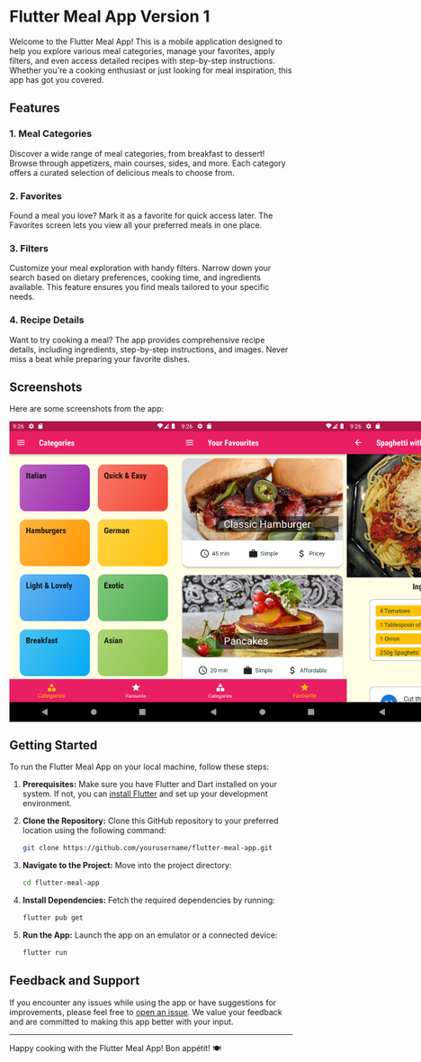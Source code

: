 # Flutter Meal App Version 1

Welcome to the Flutter Meal App! This is a mobile application designed to help you explore various meal categories, manage your favorites, apply filters, and even access detailed recipes with step-by-step instructions. Whether you're a cooking enthusiast or just looking for meal inspiration, this app has got you covered.

## Features

### 1. Meal Categories

Discover a wide range of meal categories, from breakfast to dessert! Browse through appetizers, main courses, sides, and more. Each category offers a curated selection of delicious meals to choose from.

### 2. Favorites

Found a meal you love? Mark it as a favorite for quick access later. The Favorites screen lets you view all your preferred meals in one place.

### 3. Filters

Customize your meal exploration with handy filters. Narrow down your search based on dietary preferences, cooking time, and ingredients available. This feature ensures you find meals tailored to your specific needs.

### 4. Recipe Details

Want to try cooking a meal? The app provides comprehensive recipe details, including ingredients, step-by-step instructions, and images. Never miss a beat while preparing your favorite dishes.

## Screenshots

Here are some screenshots from the app:

<div style="display: flex; justify-content: space-between;">
    <img src="screenShots/1.png" width="300">
    <img src="screenShots/2.png" width="300">
    <img src="screenShots/3.png" width="300">
    <img src="screenShots/4.png" width="300">
</div>


## Getting Started

To run the Flutter Meal App on your local machine, follow these steps:

1. **Prerequisites:** Make sure you have Flutter and Dart installed on your system. If not, you can [install Flutter](https://flutter.dev/docs/get-started/install) and set up your development environment.

2. **Clone the Repository:** Clone this GitHub repository to your preferred location using the following command:

   ```bash
   git clone https://github.com/yourusername/flutter-meal-app.git
   ```

3. **Navigate to the Project:** Move into the project directory:

   ```bash
   cd flutter-meal-app
   ```

4. **Install Dependencies:** Fetch the required dependencies by running:

   ```bash
   flutter pub get
   ```

5. **Run the App:** Launch the app on an emulator or a connected device:

   ```bash
   flutter run
   ```
## Feedback and Support

If you encounter any issues while using the app or have suggestions for improvements, please feel free to [open an issue](https://github.com/yourusername/flutter-meal-app/issues). We value your feedback and are committed to making this app better with your input.

---

Happy cooking with the Flutter Meal App! Bon appétit! 🍽️

